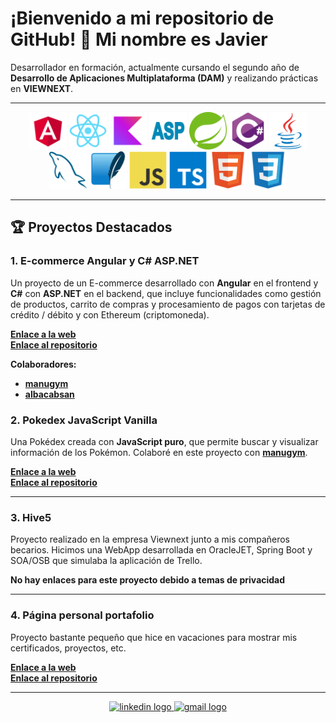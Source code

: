 # ¡Bienvenido a mi repositorio de GitHub! 👋 Mi nombre es Javier

Desarrollador en formación, actualmente cursando el segundo año de **Desarrollo de Aplicaciones Multiplataforma (DAM)** y realizando prácticas en **VIEWNEXT**.

---

<div align="center">
  <img src="images/angular-original.svg" referrerpolicy="no-referrer" height="60" alt="angular logo"  />
  <img src="images/react.svg" referrerpolicy="no-referrer" height="60" alt="react logo"  />
  <img src="images/kotlin-original.svg" referrerpolicy="no-referrer" height="60" alt="kotlin logo"  />
  <img src="images/asp.svg" referrerpolicy="no-referrer" height="60" alt="asp.net logo"  />
  <img src="images/spring-original.svg" referrerpolicy="no-referrer" height="60" alt="spring logo"  />
  <img src="images/csharp.svg" referrerpolicy="no-referrer" height="60" alt="csharp logo"  />
  <img src="images/java-original.svg" referrerpolicy="no-referrer" height="60" alt="java logo"  />
  <img src="images/mysql-original.svg" referrerpolicy="no-referrer" height="60" alt="mysql logo"  />
  <img src="images/sqlite-original.svg" referrerpolicy="no-referrer" height="60" alt="sqlite logo"  />
  <img src="images/js.svg" referrerpolicy="no-referrer" height="60" alt="javascript logo"  />
  <img src="images/ts.svg" referrerpolicy="no-referrer" height="60" alt="typescript logo"  />
  <img src="images/html.svg" referrerpolicy="no-referrer" height="60" alt="html5 logo"  />
  <img src="images/css.svg" referrerpolicy="no-referrer" height="60" alt="css3 logo"  />
</div>

---

## 🏆 Proyectos Destacados

### 1. **E-commerce Angular y C# ASP.NET**
Un proyecto de un E-commerce desarrollado con **Angular** en el frontend y **C#** con **ASP.NET** en el backend, que incluye funcionalidades como gestión de productos, carrito de compras y procesamiento de pagos con tarjetas de crédito / débito y con Ethereum (criptomoneda).

**[Enlace a la web ](https://turingclothes.vercel.app/)** <br>
**[Enlace al repositorio ](https://github.com/manugym/E-commerce)**

**Colaboradores:**
- **[manugym](https://github.com/manugym)**
- **[albacabsan](https://github.com/albacabsan)**

### 2. **Pokedex JavaScript Vanilla**
Una Pokédex creada con **JavaScript puro**, que permite buscar y visualizar información de los Pokémon. Colaboré en este proyecto con **[manugym](https://github.com/manugym)**.

**[Enlace a la web ](https://manugym.github.io/Proyecto_Pokedex/)** <br>
**[Enlace al repositorio ](https://github.com/manugym/Proyecto_Pokedex)**

---

### 3. **Hive5**
Proyecto realizado en la empresa Viewnext junto a mis compañeros becarios.
Hicimos una WebApp desarrollada en OracleJET, Spring Boot y SOA/OSB que simulaba la aplicación de Trello.

**No hay enlaces para este proyecto debido a temas de privacidad**

---

### 4. **Página personal portafolio**
Proyecto bastante pequeño que hice en vacaciones para mostrar mis certificados, proyectos, etc.

**[Enlace a la web ](https://javirkdev.vercel.app/)** <br>
**[Enlace al repositorio ](https://github.com/javirkdev/Pagina-Personal)**

---

<div align="center">
  <a href="https://www.linkedin.com/in/javier-rico-navarro-0592202a2/" target="_blank">
    <img src="https://img.shields.io/static/v1?message=LinkedIn&logo=linkedin&label=&color=0077B5&logoColor=white&labelColor=&style=for-the-badge" height="35" alt="linkedin logo"  />
  </a>
  <a href="mailto:javier.riconav@gmail.com">
    <img src="https://img.shields.io/static/v1?message=Gmail&logo=gmail&label=&color=D14836&logoColor=white&labelColor=&style=for-the-badge" height="35" alt="gmail logo"  />
  </a>
</div>
